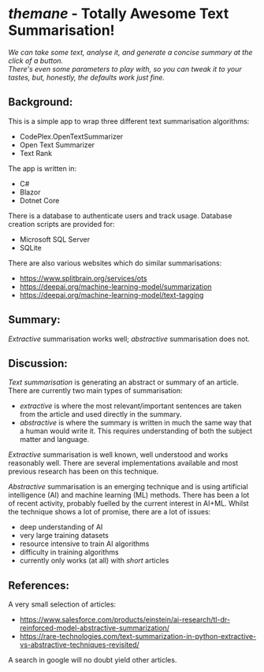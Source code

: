 # **_themane_** - Totally Awesome Text Summarisation!

_We can take some text, analyse it, and generate a concise summary at the click of a button.  
There's even some parameters to play with, so you can tweak it to your tastes, but, honestly,
the defaults work just fine._

## Background:
This is a simple app to wrap three different text summarisation algorithms:
* CodePlex.OpenTextSummarizer
* Open Text Summarizer
* Text Rank

The app is written in:
* C#
* Blazor
* Dotnet Core

There is a database to authenticate users and track usage.  Database creation scripts are provided for:
* Microsoft SQL Server
* SQLite

There are also various websites which do similar summarisations:
* https://www.splitbrain.org/services/ots
* https://deepai.org/machine-learning-model/summarization
* https://deepai.org/machine-learning-model/text-tagging

## Summary:
_Extractive_ summarisation works well; _abstractive_ summarisation does not.

## Discussion:
_Text summarisation_ is generating an abstract or summary of an article.  There are currently two main types of summarisation:
* _extractive_ is where the most relevant/important sentences are taken from the article and used directly in the summary.
* _abstractive_ is where the summary is written in much the same way that a human would write it.
This requires understanding of both the subject matter and language.

_Extractive_ summarisation is well known, well understood and works reasonably well.
There are several implementations available and most previous research has been on this technique.

_Abstractive_ summarisation is an emerging technique and is using artificial intelligence (AI) and machine learning (ML) methods.
There has been a lot of recent activity, probably fuelled by the current interest in AI+ML.
Whilst the technique shows a lot of promise, there are a lot of issues:
* deep understanding of AI
* very large training datasets
* resource intensive to train AI algorithms
* difficulty in training algorithms
* currently only works (at all) with _short_ articles

## References:
A very small selection of articles:
* https://www.salesforce.com/products/einstein/ai-research/tl-dr-reinforced-model-abstractive-summarization/
* https://rare-technologies.com/text-summarization-in-python-extractive-vs-abstractive-techniques-revisited/

A search in google will no doubt yield other articles.
